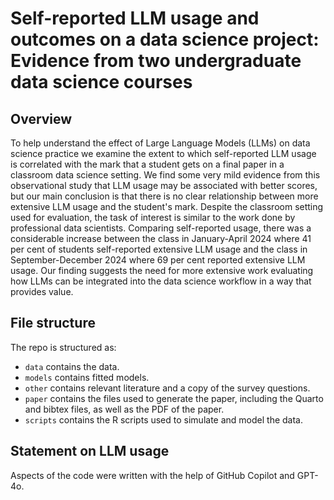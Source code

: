 # Self-reported LLM usage and outcomes on a data science project: Evidence from two undergraduate data science courses

## Overview

To help understand the effect of Large Language Models (LLMs) on data science practice we examine the extent to which self-reported LLM usage is correlated with the mark that a student gets on a final paper in a classroom data science setting. We find some very mild evidence from this observational study that LLM usage may be associated with better scores, but our main conclusion is that there is no clear relationship between more extensive LLM usage and the student's mark. Despite the classroom setting used for evaluation, the task of interest is similar to the work done by professional data scientists. Comparing self-reported usage, there was a considerable increase between the class in January-April 2024 where 41 per cent of students self-reported extensive LLM usage and the class in September-December 2024 where 69 per cent reported extensive LLM usage. Our finding suggests the need for more extensive work evaluating how LLMs can be integrated into the data science workflow in a way that provides value.

## File structure

The repo is structured as:

-   `data` contains the data.
-   `models` contains fitted models.
-   `other` contains relevant literature and a copy of the survey questions.
-   `paper` contains the files used to generate the paper, including the Quarto and bibtex files, as well as the PDF of the paper. 
-   `scripts` contains the R scripts used to simulate and model the data.

## Statement on LLM usage

Aspects of the code were written with the help of GitHub Copilot and GPT-4o.
